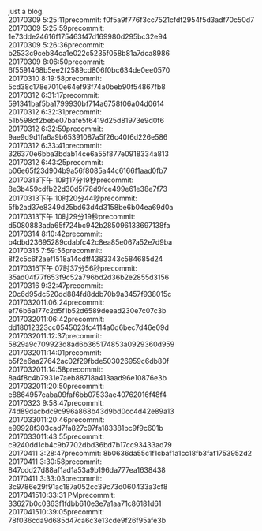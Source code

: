 just a blog.<br/>
20170309 5:25:11precommit:  f0f5a9f776f3cc7521cfdf2954f5d3adf70c50d7<br/>
20170309 5:25:59precommit:  1e73dde24616f175463f47d169980d295bc32e94<br/>
20170309 5:26:36precommit:  b2533c9ceb84ca1e022c5235f058b81a7dca8986<br/>
20170309 8:06:50precommit:  6f5591468b5ee2f2589cd806f0bc634de0ee0570<br/>
20170310 8:19:58precommit:  5cd38c178e7010e64ef93f74a0beb90f54867fb8<br/>
20170312 6:31:17precommit:  591341baf5ba1799930bf714a6758f06a04d0614<br/>
20170312 6:32:31precommit:  51b598cf2bebe07bafe5f6419d25d81973e9d0f6<br/>
20170312 6:32:59precommit:  9ae9d9d1fa6a9b65391087a5f26c40f6d226e586<br/>
20170312 6:33:41precommit:  326370e6bba3bdab14ce6a55f877e0918334a813<br/>
20170312 6:43:25precommit:  b06e65f23d904b9a56f8085a44c6166f1aad0fb7<br/>
20170313下午 10时17分19秒precommit:  8e3b459cdfb22d30d5f78d9fce499e61e38e7f73<br/>
20170313下午 10时20分44秒precommit:  5fb2ad37e8349d25bd63d4d3158be6b04ea69d0a<br/>
20170313下午 10时29分19秒precommit:  d5080883ada65f724bc942b285096133697138fa<br/>
20170314 8:10:42precommit:  b4dbd23695289cdabfc42c8ea85e067a52e7d9ba<br/>
20170315 7:59:56precommit:  8f2c5c6f2aef1518a14cdff4383343c584685d24<br/>
20170316下午 07时37分56秒precommit:  35ad04f77f653f9c52a796bd2d36b2e2855d3156<br/>
20170316 9:32:47precommit:  20c6d95dc520dd884fd8ddb70b9a3457f938015c<br/>
2017032011:06:24precommit:  ef76b6a177c2d5f1b52d6589deead230e7c07c3b<br/>
2017032011:06:42precommit:  dd18012323cc0545023fc4114a0d6bec7d46e09d<br/>
2017032011:12:37precommit:  5829a9c709923d8ad6b365174853a0929360d959<br/>
2017032011:14:01precommit:  b5f2e6aa27642ac02f29fbde503026959c6db80f<br/>
2017032011:14:58precommit:  8a4f8c4b7931e7aeb88718a413aad96e10876e3b<br/>
2017032011:20:50precommit:  e8864957eaba09faf6bb07533ae40762016f48f4<br/>
20170323 9:58:47precommit:  74d89dacbdc9c996a868b43d9bd0cc4d42e89a13<br/>
2017033011:20:46precommit:  e99928f303cad7fa827c97fa183381bc9f9c601b<br/>
2017033011:43:55precommit:  c9240dd1cb4c9b7702dbd36bd7b17cc93433ad79<br/>
20170411 3:28:47precommit:  8b0636da55c1f1cbaf1a1cc18fb3faf1753952d2<br/>
20170411 3:30:58precommit:  847cdd27d88af1ad1a53a9b196da777ea1638438<br/>
20170411 3:33:03precommit:  3c9786e29f91ac187a052cc39c73d060433a3cf8<br/>
2017041510:33:31 PMprecommit:  33627b0c0363f1fdbb610e3e7a1aa71c86181d61<br/>
2017041510:39:05precommit:  78f036cda9d685d47ca6c3e13cde9f26f95afe3b<br/>

